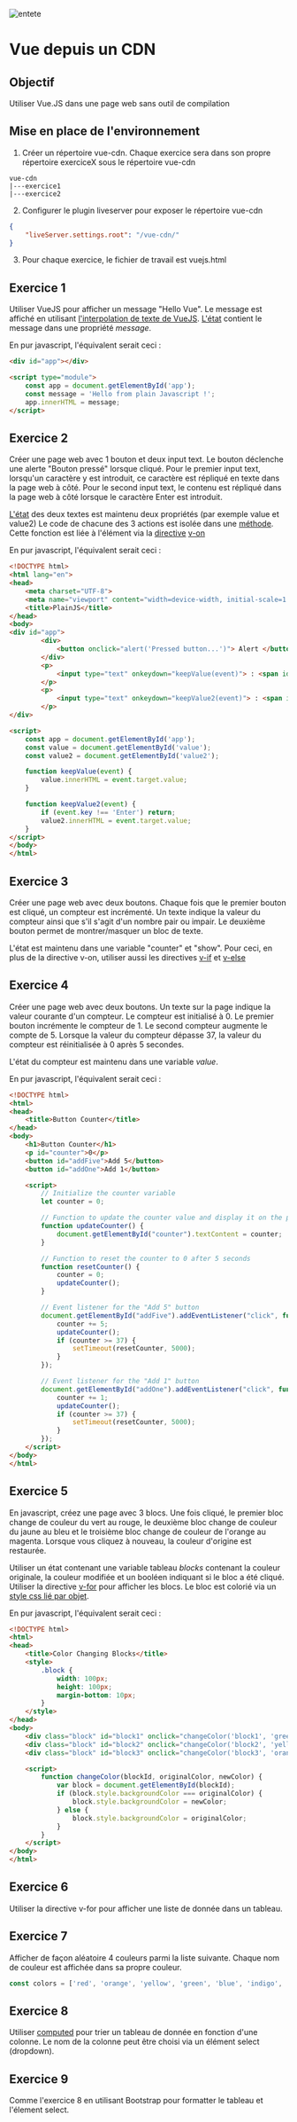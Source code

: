![entete](../header-dmp.png)

# Vue depuis un CDN 

## Objectif

Utiliser Vue.JS dans une page web sans outil de compilation

## Mise en place de l'environnement

1. Créer un répertoire vue-cdn. Chaque exercice sera dans son propre répertoire exerciceX sous le répertoire vue-cdn
~~~
vue-cdn
|---exercice1
|---exercice2
~~~
2. Configurer le plugin liveserver pour exposer le répertoire vue-cdn
~~~json
{
    "liveServer.settings.root": "/vue-cdn/"
}
~~~
3. Pour chaque exercice, le fichier de travail est vuejs.html 

## Exercice 1

Utiliser VueJS pour afficher un message "Hello Vue". Le message est affiché en utilisant [l'interpolation de texte de VueJS](https://fr.vuejs.org/guide/essentials/template-syntax.html#text-interpolation).
[L'état](https://fr.vuejs.org/api/options-state.html) contient le message dans une propriété *message*.


En pur javascript, l'équivalent serait ceci :
~~~html
<div id="app"></div>

<script type="module">
    const app = document.getElementById('app');
    const message = 'Hello from plain Javascript !';
    app.innerHTML = message;
</script>
~~~

## Exercice 2

Créer une page web avec 1 bouton et deux input text. Le bouton déclenche une alerte "Bouton pressé" lorsque cliqué. Pour le premier input text, lorsqu'un caractère y est introduit, ce caractère est répliqué en texte dans la page web à côté. Pour le second input text, le contenu est répliqué dans la page web à côté lorsque le caractère Enter est introduit.

[L'état](https://fr.vuejs.org/api/options-state.html) des deux textes est maintenu deux propriétés (par exemple value et value2)
Le code de chacune des 3 actions est isolée dans une [méthode](https://fr.vuejs.org/api/options-state.html#methods). Cette fonction est liée à l'élément via la [directive](https://fr.vuejs.org/guide/essentials/template-syntax.html#directives) [v-on](https://fr.vuejs.org/api/built-in-directives.html#v-on)

En pur javascript, l'équivalent serait ceci :
~~~html
<!DOCTYPE html>
<html lang="en">
<head>
    <meta charset="UTF-8">
    <meta name="viewport" content="width=device-width, initial-scale=1.0">
    <title>PlainJS</title> 
</head>
<body>
<div id="app">
        <div>
            <button onclick="alert('Pressed button...')"> Alert </button>
        </div>
        <p>
            <input type="text" onkeydown="keepValue(event)"> : <span id="value"></span>
        </p>
        <p>
            <input type="text" onkeydown="keepValue2(event)"> : <span id="value2"></span>
        </p>
</div>

<script>
    const app = document.getElementById('app');
    const value = document.getElementById('value');
    const value2 = document.getElementById('value2');

    function keepValue(event) {
        value.innerHTML = event.target.value;
    }

    function keepValue2(event) {
        if (event.key !== 'Enter') return;
        value2.innerHTML = event.target.value;
    }
</script>
</body>
</html>
~~~

## Exercice 3

Créer une page web avec deux boutons. Chaque fois que le premier bouton est cliqué, un compteur est incrémenté. Un texte indique la valeur du compteur ainsi que s'il s'agit d'un nombre pair ou impair. Le deuxième bouton permet de montrer/masquer un bloc de texte.

L'état est maintenu dans une variable "counter" et "show".
Pour ceci, en plus de la directive v-on, utiliser aussi les directives [v-if](https://fr.vuejs.org/api/built-in-directives.html#v-if) et [v-else](https://fr.vuejs.org/api/built-in-directives.html#v-else)

## Exercice 4

Créer une page web avec deux boutons. Un texte sur la page indique la valeur courante d'un compteur. Le compteur est initialisé à 0. Le premier bouton incrémente le compteur de 1. Le second compteur augmente le compte de 5. Lorsque la valeur du compteur dépasse 37, la valeur du compteur est réinitialisée à 0 après 5 secondes.

L'état du compteur est maintenu dans une variable *value*.

En pur javascript, l'équivalent serait ceci :
~~~html
<!DOCTYPE html>
<html>
<head>
    <title>Button Counter</title>
</head>
<body>
    <h1>Button Counter</h1>
    <p id="counter">0</p>
    <button id="addFive">Add 5</button>
    <button id="addOne">Add 1</button>

    <script>
        // Initialize the counter variable
        let counter = 0;

        // Function to update the counter value and display it on the page
        function updateCounter() {
            document.getElementById("counter").textContent = counter;
        }

        // Function to reset the counter to 0 after 5 seconds
        function resetCounter() {
            counter = 0;
            updateCounter();
        }

        // Event listener for the "Add 5" button
        document.getElementById("addFive").addEventListener("click", function() {
            counter += 5;
            updateCounter();
            if (counter >= 37) {
                setTimeout(resetCounter, 5000);
            }
        });

        // Event listener for the "Add 1" button
        document.getElementById("addOne").addEventListener("click", function() {
            counter += 1;
            updateCounter();
            if (counter >= 37) {
                setTimeout(resetCounter, 5000);
            }
        });
    </script>
</body>
</html>
~~~


## Exercice 5
En javascript, créez une page avec 3 blocs. Une fois cliqué, le premier bloc change de couleur du vert au rouge, le deuxième bloc change de couleur du jaune au bleu et le troisième bloc change de couleur de l'orange au magenta. Lorsque vous cliquez à nouveau, la couleur d'origine est restaurée.

Utiliser un état contenant une variable tableau *blocks* contenant la couleur originale, la couleur modifiée et un booléen indiquant si le bloc a été cliqué. Utiliser la directive [v-for](https://fr.vuejs.org/api/built-in-directives.html#v-for) pour afficher les blocs. Le bloc est colorié via un [style css lié par objet](https://fr.vuejs.org/guide/essentials/class-and-style.html#binding-inline-styles). 

En pur javascript, l'équivalent serait ceci :
~~~html
<!DOCTYPE html>
<html>
<head>
    <title>Color Changing Blocks</title>
    <style>
        .block {
            width: 100px;
            height: 100px;
            margin-bottom: 10px;
        }
    </style>
</head>
<body>
    <div class="block" id="block1" onclick="changeColor('block1', 'green', 'red')" style="background-color: green;"></div>
    <div class="block" id="block2" onclick="changeColor('block2', 'yellow', 'blue')" style="background-color: yellow;"></div>
    <div class="block" id="block3" onclick="changeColor('block3', 'orange', 'magenta')" style="background-color: orange;"></div>

    <script>
        function changeColor(blockId, originalColor, newColor) {
            var block = document.getElementById(blockId);
            if (block.style.backgroundColor === originalColor) {
                block.style.backgroundColor = newColor;
            } else {
                block.style.backgroundColor = originalColor;
            }
        }
    </script>
</body>
</html>
~~~

## Exercice 6
Utiliser la directive v-for pour afficher une liste de donnée dans un tableau.

## Exercice 7
Afficher de façon aléatoire 4 couleurs parmi la liste suivante. Chaque nom de couleur est affichée dans sa propre couleur.

~~~js
const colors = ['red', 'orange', 'yellow', 'green', 'blue', 'indigo', 'violet'];
~~~

## Exercice 8
Utiliser [computed](https://fr.vuejs.org/api/reactivity-core.html#computed) pour trier un tableau de donnée en fonction d'une colonne.
Le nom de la colonne peut être choisi via un élément select (dropdown).

## Exercice 9
Comme l'exercice 8 en utilisant Bootstrap pour formatter le tableau et l'élement select.